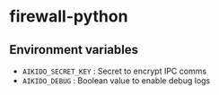 # firewall-python

## Environment variables
- `AIKIDO_SECRET_KEY` : Secret to encrypt IPC comms
- `AIKIDO_DEBUG` : Boolean value to enable debug logs
